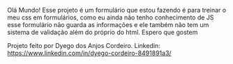 Olá Mundo!
Esse projeto é um formulário que estou fazendo é para treinar o meu css em formulários, como eu ainda não tenho conhecimento de JS esse formulário não guarda as informações e ele também não tem um sistema de validação além do próprio do html.
Espero que gostem

Projeto feito por Dyego dos Anjos Cordeiro.
Linkedin: https://www.linkedin.com/in/dyego-cordeiro-8491891a3/